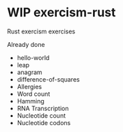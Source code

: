 # WIP exercism-rust
Rust exercism exercises

Already done

* hello-world
* leap
* anagram
* difference-of-squares
* Allergies
* Word count
* Hamming
* RNA Transcription
* Nucleotide count
* Nucleotide codons